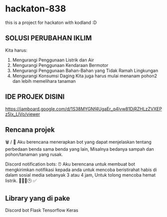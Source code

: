 # hackaton-838
this is a project for hackaton with kodland :D

## SOLUSI PERUBAHAN IKLIM
Kita harus:
1. Mengurangi Penggunaan Listrik dan Air
2. Mengurangi Penggunaan Kendaraan Bermotor
3. Mengurangi Penggunaan Bahan-Bahan yang Tidak Ramah Lingkungan
4. Mengurangi Konsumsi Daging
Kita juga harus mulai menanam pohon2 dan lebih memelihara tanaman

## IDE PROJEK DISINI
https://jamboard.google.com/d/1S38MYGNf4UgaEr_q4lvw81DjRZHLzZVXEPz5lx_LlVo/viewer

## Rencana projek
 
 
 🗑️ / 🌱 Aku berencana menerapkan bot yang dapat menjelaskan tentang perbedaan benda sama benda yang lain, Misalnya bedanya sampah dan pohon/tanaman yang rusak.

Discord notification bots:
⏰ Aku berencana untuk membuat bot mengkirimkan notifikasi kepada anda untuk mencoba beristirahat habis di dalam sosial media sebanyak 3 atau 4 jam, Untuk tolong mencoba hemat listrik. 🤖🚀👾🕒  ✅


## Library yang di pake
Discord bot
Flask
Tensorflow
Keras 


